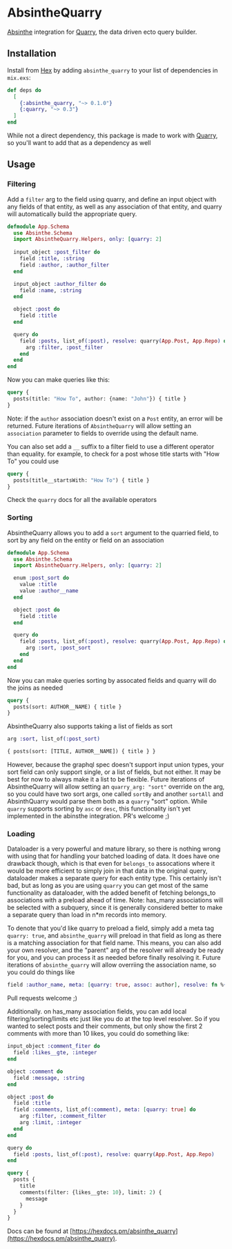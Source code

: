 # AbsintheQuarry

[Absinthe](https://hex.pm/packages/absinthe) integration for [Quarry](https://hex.pm/packages/quarry), the data driven ecto query builder.

## Installation

Install from [Hex](https://hex.pm/package/absinthe_quarry)
by adding `absinthe_quarry` to your list of dependencies in `mix.exs`:

```elixir
def deps do
  [
    {:absinthe_quarry, "~> 0.1.0"}
    {:quarry, "~> 0.3"}
  ]
end
```
While not a direct dependency, this package is made to work with [Quarry](https://hex.pm/packages/quarry), so you'll want to add that as a dependency as well

## Usage

### Filtering
Add a `filter` arg to the field using quarry, and define an input object with any fields of that entity, as well as any association of that entity, and quarry will automatically build the appropriate query.

```elixir
defmodule App.Schema
  use Absinthe.Schema
  import AbsintheQuarry.Helpers, only: [quarry: 2]
  
  input_object :post_filter do
    field :title, :string
    field :author, :author_filter
  end

  input_object :author_filter do
    field :name, :string
  end

  object :post do
    field :title
  end

  query do
    field :posts, list_of(:post), resolve: quarry(App.Post, App.Repo) do
      arg :filter, :post_filter
    end
  end
end
```
Now you can make queries like this:
```graphql
query {
  posts(title: "How To", author: {name: "John"}) { title }
}
```
Note: if the `author` association doesn't exist on a `Post` entity, an error will be returned.
Future iterations of `AbsintheQuarry` will allow setting an `association` parameter to fields to override using the default name.

You can also set add a `__` suffix to a filter field to use a different operator than equality. for example, to check for a post whose title starts with "How To" you could use
```graphql
query {
  posts(title__startsWith: "How To") { title }
}
```

Check the `quarry` docs for all the available operators

### Sorting
AbsintheQuarry allows you to add a `sort` argument to the quarried field, to sort by any field on the entity or field on an association

```elixir
defmodule App.Schema
  use Absinthe.Schema
  import AbsintheQuarry.Helpers, only: [quarry: 2]

  enum :post_sort do
    value :title
    value :author__name
  end

  object :post do
    field :title
  end

  query do
    field :posts, list_of(:post), resolve: quarry(App.Post, App.Repo) do
      arg :sort, :post_sort
    end
  end
end
```
Now you can make queries sorting by assocated fields and quarry will do the joins as needed

```graphql
query {
  posts(sort: AUTHOR__NAME) { title }
}
```
AbsintheQuarry also supports taking a list of fields as sort
```elixir
arg :sort, list_of(:post_sort)
```
```graphql
{ posts(sort: [TITLE, AUTHOR__NAME]) { title } }
```
However, because the graphql spec doesn't support input union types, your sort field can only support single, or a list of fields, but not either.  It may be best for now to always make it a list to be flexible.
Future iterations of AbsintheQuarry will allow setting an `quarry_arg: "sort"` override on the arg, so you could have two sort args, one called `sortBy` and another `sortAll` and AbsinthQuarry would parse them both as a `quarry` "sort" option.
While `quarry` supports sorting by `asc` or `desc`, this functionality isn't yet implemented in the abinsthe integration. PR's welcome ;)

### Loading
Dataloader is a very powerful and mature library, so there is nothing wrong with using that for handling your batched loading of data.  It does have one drawback though, which is that even for `belongs_to` assocations where it would be more efficient to simply join in that data in the original query, dataloader makes a separate query for each entity type.  This certainly isn't bad, but as long as you are using `quarry` you can get most of the same functionality as dataloader, with the added benefit of fetching belongs_to associations with a preload ahead of time.  Note: has_many associations will be selected with a subquery, since it is generally considered better to make a separate query than load in n*m records into memory.

To denote that you'd like quarry to preload a field, simply add a meta tag `quarry: true`, and `absinthe_quarry` will preload in that field as long as there is a matching association for that field name.  This means, you can also add your own resolver, and the "parent" arg of the resolver will already be ready for you, and you can process it as needed before finally resolving it. Future iterations of `absinthe_quarry` will allow overriing the association name, so you could do things like
```elixir
field :author_name, meta: [quarry: true, assoc: author], resolve: fn %{name: name}, _, _ -> name end
```
Pull requests welcome ;)

Additionally. on has_many association fields, you can add local filtering/sorting/limits etc just like you do at the top level resolver. So if you wanted to select posts and their comments, 
but only show the first 2 comments with more than 10 likes, you could do something like:
```elixir
input_object :comment_fiter do
  field :likes__gte, :integer
end

object :comment do
  field :message, :string
end

object :post do
  field :title
  field :comments, list_of(:comment), meta: [quarry: true] do
    arg :filter, :comment_filter
    arg :limit, :integer
  end
end

query do
  field :posts, list_of(:post), resolve: quarry(App.Post, App.Repo)
end
```
```graphql
query {
  posts {
    title
    comments(filter: {likes__gte: 10}, limit: 2) {
      message
    }
  }
}
```
Docs can be found at [https://hexdocs.pm/absinthe_quarry](https://hexdocs.pm/absinthe_quarry).

